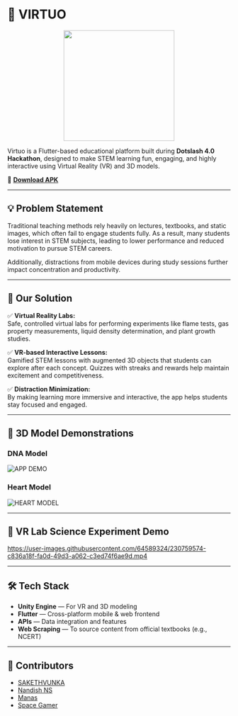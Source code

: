 # 🚀 VIRTUO

<p align="center">
  <img src="https://user-images.githubusercontent.com/92267208/230757395-ee45f0ba-9e81-4c87-b5a8-50b509ad65cb.png" width="250">
</p>

Virtuo is a Flutter-based educational platform built during **Dotslash 4.0 Hackathon**, designed to make STEM learning fun, engaging, and highly interactive using Virtual Reality (VR) and 3D models.

🎯 [**Download APK**](https://drive.google.com/file/d/1dloYvn7G9jcshMvH9MWI69rAc3j7XBEh/view?usp=sharing)

---

## 💡 Problem Statement

Traditional teaching methods rely heavily on lectures, textbooks, and static images, which often fail to engage students fully. As a result, many students lose interest in STEM subjects, leading to lower performance and reduced motivation to pursue STEM careers.

Additionally, distractions from mobile devices during study sessions further impact concentration and productivity.

---

## 🌟 Our Solution

✅ **Virtual Reality Labs:**  
Safe, controlled virtual labs for performing experiments like flame tests, gas property measurements, liquid density determination, and plant growth studies.

✅ **VR-based Interactive Lessons:**  
Gamified STEM lessons with augmented 3D objects that students can explore after each concept. Quizzes with streaks and rewards help maintain excitement and competitiveness.

✅ **Distraction Minimization:**  
By making learning more immersive and interactive, the app helps students stay focused and engaged.

---

## 🧬 3D Model Demonstrations

### DNA Model

![APP DEMO](https://user-images.githubusercontent.com/83031327/230760322-4b5352d2-8544-41d5-b314-a0407d4a9140.gif)

### Heart Model

![HEART MODEL](https://user-images.githubusercontent.com/83031327/230737971-bf4d0046-1730-4ff3-a591-4cb8eb8e12b0.gif)

---

## 🔬 VR Lab Science Experiment Demo

https://user-images.githubusercontent.com/64589324/230759574-c836a18f-fa0d-49d3-a062-c3ed74f6ae9d.mp4

---

## 🛠️ Tech Stack

- **Unity Engine** — For VR and 3D modeling
- **Flutter** — Cross-platform mobile & web frontend
- **APIs** — Data integration and features
- **Web Scraping** — To source content from official textbooks (e.g., NCERT)

---

## 👥 Contributors

- [SAKETHVUNKA](https://github.com/SAKETHVUNKA)
- [Nandish NS](https://github.com/nandishns)
- [Manas](https://github.com/Manas-Gowda)
- [Space Gamer](https://github.com/Space-Gamer)
